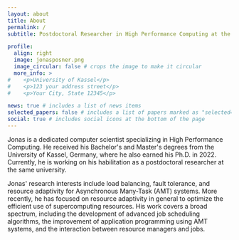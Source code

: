 ```yaml
---
layout: about
title: About
permalink: /
subtitle: Postdoctoral Researcher in High Performance Computing at the <a href='https://www.uni-kassel.de'>University of Kassel</a>.

profile:
  align: right
  image: jonasposner.png
  image_circular: false # crops the image to make it circular
  more_info: >
#    <p>University of Kassel</p>
#    <p>123 your address street</p>
#    <p>Your City, State 12345</p>

news: true # includes a list of news items
selected_papers: false # includes a list of papers marked as "selected={true}"
social: true # includes social icons at the bottom of the page
---
```



Jonas is a dedicated computer scientist specializing in High Performance Computing.
He received his Bachelor's and Master's degrees from the University of Kassel, Germany, where he also earned his Ph.D. in 2022.
Currently, he is working on his habilitation as a postdoctoral researcher at the same university.

Jonas' research interests include load balancing, fault tolerance, and resource adaptivity for Asynchronous Many-Task (AMT) systems.
More recently, he has focused on resource adaptivity in general to optimize the efficient use of supercomputing resources.
His work covers a broad spectrum, including the development of advanced job scheduling algorithms, the improvement of application programming using AMT systems, and the interaction between resource managers and jobs.
